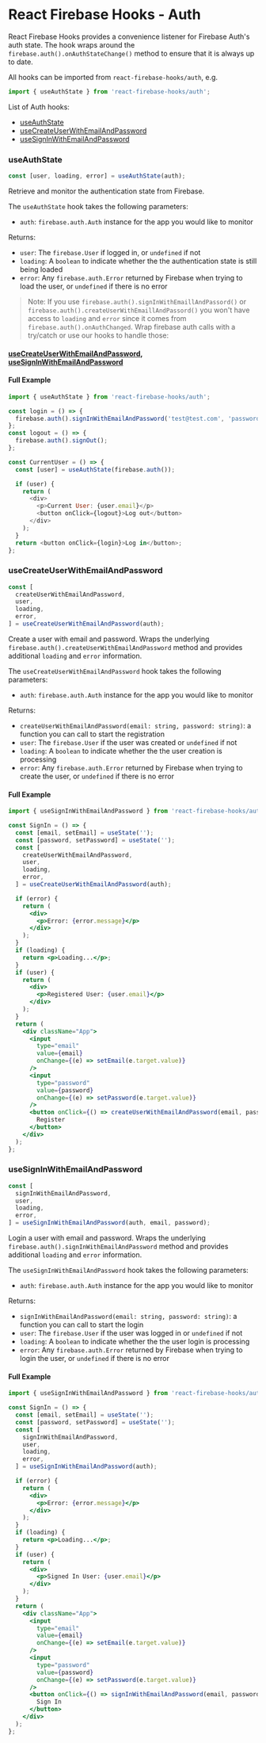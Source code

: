 # React Firebase Hooks - Auth

React Firebase Hooks provides a convenience listener for Firebase Auth's auth state. The hook wraps around the `firebase.auth().onAuthStateChange()` method to ensure that it is always up to date.

All hooks can be imported from `react-firebase-hooks/auth`, e.g.

```js
import { useAuthState } from 'react-firebase-hooks/auth';
```

List of Auth hooks:

- [useAuthState](#useauthstate)
- [useCreateUserWithEmailAndPassword](#usecreateuserwithemailandpassword)
- [useSignInWithEmailAndPassword](#usesigninwithemailandpassword)

### useAuthState

```js
const [user, loading, error] = useAuthState(auth);
```

Retrieve and monitor the authentication state from Firebase.

The `useAuthState` hook takes the following parameters:

- `auth`: `firebase.auth.Auth` instance for the app you would like to monitor

Returns:

- `user`: The `firebase.User` if logged in, or `undefined` if not
- `loading`: A `boolean` to indicate whether the the authentication state is still being loaded
- `error`: Any `firebase.auth.Error` returned by Firebase when trying to load the user, or `undefined` if there is no error

> Note: If you use `firebase.auth().signInWithEmaillAndPassord()` or  `firebase.auth().createUserWithEmaillAndPassord()` you won't have access to `loading` and `error` since it comes from `firebase.auth().onAuthChanged`. Wrap firebase auth calls with a try/catch or use our hooks to handle those:

#### [useCreateUserWithEmailAndPassword](#usecreateuserwithemailandpassword), [useSignInWithEmailAndPassword](#usesigninwithemailandpassword)

#### Full Example

```js
import { useAuthState } from 'react-firebase-hooks/auth';

const login = () => {
  firebase.auth().signInWithEmailAndPassword('test@test.com', 'password');
};
const logout = () => {
  firebase.auth().signOut();
};

const CurrentUser = () => {
  const [user] = useAuthState(firebase.auth());

  if (user) {
    return (
      <div>
        <p>Current User: {user.email}</p>
        <button onClick={logout}>Log out</button>
      </div>
    );
  }
  return <button onClick={login}>Log in</button>;
};
```

### useCreateUserWithEmailAndPassword

```js
const [
  createUserWithEmailAndPassword,
  user,
  loading,
  error,
] = useCreateUserWithEmailAndPassword(auth);
```

Create a user with email and password. Wraps the underlying `firebase.auth().createUserWithEmailAndPassword` method and provides additional `loading` and `error` information.

The `useCreateUserWithEmailAndPassword` hook takes the following parameters:

- `auth`: `firebase.auth.Auth` instance for the app you would like to monitor

Returns:

- `createUserWithEmailAndPassword(email: string, password: string)`: a function you can call to start the registration
- `user`: The `firebase.User` if the user was created or `undefined` if not
- `loading`: A `boolean` to indicate whether the the user creation is processing
- `error`: Any `firebase.auth.Error` returned by Firebase when trying to create the user, or `undefined` if there is no error

#### Full Example

```jsx
import { useSignInWithEmailAndPassword } from 'react-firebase-hooks/auth';

const SignIn = () => {
  const [email, setEmail] = useState('');
  const [password, setPassword] = useState('');
  const [
    createUserWithEmailAndPassword,
    user,
    loading,
    error,
  ] = useCreateUserWithEmailAndPassword(auth);

  if (error) {
    return (
      <div>
        <p>Error: {error.message}</p>
      </div>
    );
  }
  if (loading) {
    return <p>Loading...</p>;
  }
  if (user) {
    return (
      <div>
        <p>Registered User: {user.email}</p>
      </div>
    );
  }
  return (
    <div className="App">
      <input
        type="email"
        value={email}
        onChange={(e) => setEmail(e.target.value)}
      />
      <input
        type="password"
        value={password}
        onChange={(e) => setPassword(e.target.value)}
      />
      <button onClick={() => createUserWithEmailAndPassword(email, password)}>
        Register
      </button>
    </div>
  );
};
```

### useSignInWithEmailAndPassword

```js
const [
  signInWithEmailAndPassword,
  user,
  loading,
  error,
] = useSignInWithEmailAndPassword(auth, email, password);
```

Login a user with email and password. Wraps the underlying `firebase.auth().signInWithEmailAndPassword` method and provides additional `loading` and `error` information.

The `useSignInWithEmailAndPassword` hook takes the following parameters:

- `auth`: `firebase.auth.Auth` instance for the app you would like to monitor

Returns:

- `signInWithEmailAndPassword(email: string, password: string)`: a function you can call to start the login
- `user`: The `firebase.User` if the user was logged in or `undefined` if not
- `loading`: A `boolean` to indicate whether the the user login is processing
- `error`: Any `firebase.auth.Error` returned by Firebase when trying to login the user, or `undefined` if there is no error

#### Full Example

```jsx
import { useSignInWithEmailAndPassword } from 'react-firebase-hooks/auth';

const SignIn = () => {
  const [email, setEmail] = useState('');
  const [password, setPassword] = useState('');
  const [
    signInWithEmailAndPassword,
    user,
    loading,
    error,
  ] = useSignInWithEmailAndPassword(auth);

  if (error) {
    return (
      <div>
        <p>Error: {error.message}</p>
      </div>
    );
  }
  if (loading) {
    return <p>Loading...</p>;
  }
  if (user) {
    return (
      <div>
        <p>Signed In User: {user.email}</p>
      </div>
    );
  }
  return (
    <div className="App">
      <input
        type="email"
        value={email}
        onChange={(e) => setEmail(e.target.value)}
      />
      <input
        type="password"
        value={password}
        onChange={(e) => setPassword(e.target.value)}
      />
      <button onClick={() => signInWithEmailAndPassword(email, password)}>
        Sign In
      </button>
    </div>
  );
};
```

